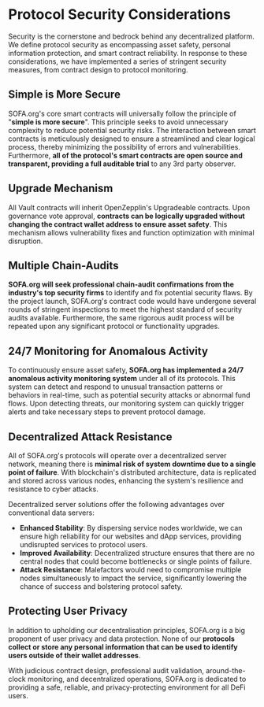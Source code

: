 # Protocol Security Considerations

Security is the cornerstone and bedrock behind any decentralized platform. We define protocol security as encompassing asset safety, personal information protection, and smart contract reliability.  In response to these considerations, we have implemented a series of stringent security measures, from contract design to protocol monitoring.

## Simple is More Secure

SOFA.org's core smart contracts will universally follow the principle of "**simple is more secure**".  This principle seeks to avoid unnecessary complexity to reduce potential security risks.  The interaction between smart contracts is meticulously designed to ensure a streamlined and clear logical process, thereby minimizing the possibility of errors and vulnerabilities.  Furthermore, **all of the protocol's smart contracts are open source and transparent, providing a full auditable trial** to any 3rd party observer.

## Upgrade Mechanism

All Vault contracts will inherit OpenZepplin's Upgradeable contracts.  Upon governance vote approval, **contracts can be logically upgraded without changing the contract wallet address to ensure asset safety**.  This mechanism allows vulnerability fixes and function optimization with minimal disruption.

## Multiple Chain-Audits

**SOFA.org will seek professional chain-audit confirmations from the industry's top security firms** to identify and fix potential security flaws.  By the project launch, SOFA.org's contract code would have undergone several rounds of stringent inspections to meet the highest standard of security audits available.  Furthermore, the same rigorous audit process will be repeated upon any significant protocol or functionality upgrades.

## 24/7 Monitoring for Anomalous Activity

To continuously ensure asset safety, **SOFA.org has implemented a 24/7 anomalous activity monitoring system** under all of its protocols.  This system can detect and respond to unusual transaction patterns or behaviors in real-time, such as potential security attacks or abnormal fund flows. Upon detecting threats, our monitoring system can quickly trigger alerts and take necessary steps to prevent protocol damage.

## Decentralized Attack Resistance

All of SOFA.org's protocols will operate over a decentralized server network, meaning there is **minimal risk of system downtime due to a single point of failure**.  With blockchain's distributed architecture, data is replicated and stored across various nodes, enhancing the system's resilience and resistance to cyber attacks.

Decentralized server solutions offer the following advantages over conventional data servers:

- **Enhanced Stability**:  By dispersing service nodes worldwide, we can ensure high reliability for our websites and dApp services, providing undisrupted services to protocol users.
- **Improved Availability**:  Decentralized structure ensures that there are no central nodes that could become bottlenecks or single points of failure.
- **Attack Resistance**:  Malefactors would need to compromise multiple nodes simultaneously to impact the service, significantly lowering the chance of success and bolstering protocol safety.

## Protecting User Privacy

In addition to upholding our decentralisation principles, SOFA.org is a big proponent of user privacy and data protection.  None of our **protocols collect or store any personal information that can be used to identify users outside of their wallet addresses**.

With judicious contract design, professional audit validation, around-the-clock monitoring, and decentralized operations, SOFA.org is dedicated to providing a safe, reliable, and privacy-protecting environment for all DeFi users.

